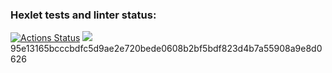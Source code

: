 ### Hexlet tests and linter status:
[![Actions Status](https://github.com/Shublon/frontend-project-lvl1/workflows/hexlet-check/badge.svg)](https://github.com/Shublon/frontend-project-lvl1/actions)
<a href="https://codeclimate.com/github/codeclimate/codeclimate/maintainability"><img src="https://api.codeclimate.com/v1/badges/a99a88d28ad37a79dbf6/maintainability" /></a>
95e13165bcccbdfc5d9ae2e720bede0608b2bf5bdf823d4b7a55908a9e8d0626
